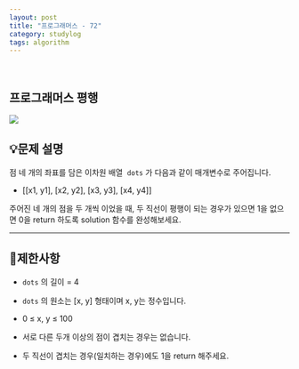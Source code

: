 ```yaml
---
layout: post
title: "프로그래머스 - 72"
category: studylog
tags: algorithm
---
```


<br>

## 프로그래머스 평행


![](https://velog.velcdn.com/images/dlsdud9098/post/e1464da6-734f-4172-a5d3-8df73b71a328/image.png)
## 💡문제 설명
점 네 개의 좌표를 담은 이차원 배열  ```dots```
가 다음과 같이 매개변수로 주어집니다.


* [[x1, y1], [x2, y2], [x3, y3], [x4, y4]]


주어진 네 개의 점을 두 개씩 이었을 때, 두 직선이 평행이 되는 경우가 있으면 1을 없으면 0을 return 하도록 solution 함수를 완성해보세요.


---




## 🚫제한사항


* ```dots```
의 길이 = 4




* ```dots```
의 원소는 [x, y] 형태이며 x, y는 정수입니다.
* 0 ≤ x, y ≤ 100








* 서로 다른 두개 이상의 점이 겹치는 경우는 없습니다.




* 두 직선이 겹치는 경우(일치하는 경우)에도 1을 return 해주세요.


